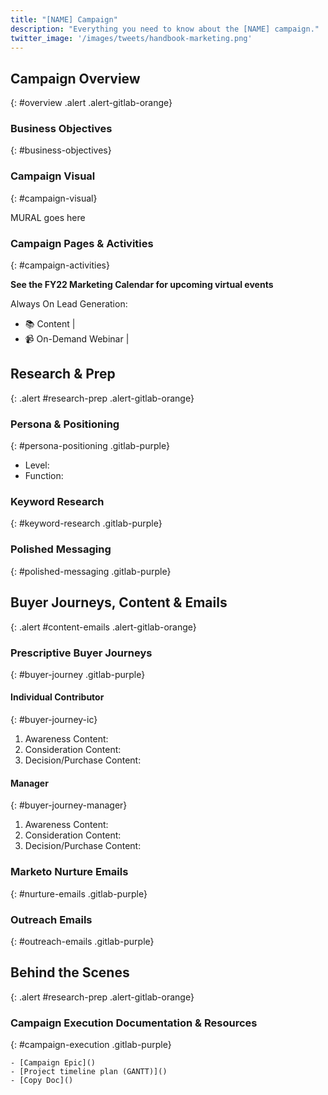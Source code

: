 ```yaml
---
title: "[NAME] Campaign"
description: "Everything you need to know about the [NAME] campaign."
twitter_image: '/images/tweets/handbook-marketing.png'
---
```


## Campaign Overview

{: #overview .alert .alert-gitlab-orange}

### Business Objectives

{: #business-objectives}
<!-- DO NOT CHANGE THIS ANCHOR -->

### Campaign Visual

{: #campaign-visual}
<!-- DO NOT CHANGE THIS ANCHOR -->

MURAL goes here

### Campaign Pages & Activities

{: #campaign-activities}
<!-- DO NOT CHANGE THIS ANCHOR -->

**See the FY22 Marketing Calendar for upcoming virtual events**

Always On Lead Generation:

- :books: Content |
- :video_camera: On-Demand Webinar |

## Research & Prep

{: .alert #research-prep .alert-gitlab-orange}

### Persona & Positioning

{: #persona-positioning .gitlab-purple}
<!-- DO NOT CHANGE THIS ANCHOR -->
- Level:
- Function:

### Keyword Research

{: #keyword-research .gitlab-purple}
<!-- DO NOT CHANGE THIS ANCHOR -->

### Polished Messaging

{: #polished-messaging .gitlab-purple}
<!-- DO NOT CHANGE THIS ANCHOR -->

## Buyer Journeys, Content & Emails

{: .alert #content-emails .alert-gitlab-orange}

### Prescriptive Buyer Journeys

{: #buyer-journey .gitlab-purple}
<!-- DO NOT CHANGE THIS ANCHOR -->

#### Individual Contributor

{: #buyer-journey-ic}
<!-- DO NOT CHANGE THIS ANCHOR -->
1. Awareness Content:
1. Consideration Content:
1. Decision/Purchase Content:

#### Manager

{: #buyer-journey-manager}
<!-- DO NOT CHANGE THIS ANCHOR -->
1. Awareness Content:
1. Consideration Content:
1. Decision/Purchase Content:

### Marketo Nurture Emails

{: #nurture-emails .gitlab-purple}
<!-- DO NOT CHANGE THIS ANCHOR -->

### Outreach Emails

{: #outreach-emails .gitlab-purple}
<!-- DO NOT CHANGE THIS ANCHOR -->

## Behind the Scenes

{: .alert #research-prep .alert-gitlab-orange}

### Campaign Execution Documentation & Resources

{: #campaign-execution .gitlab-purple}
<!-- DO NOT CHANGE THIS ANCHOR -->
```text
- [Campaign Epic]()
- [Project timeline plan (GANTT)]()
- [Copy Doc]()
```
